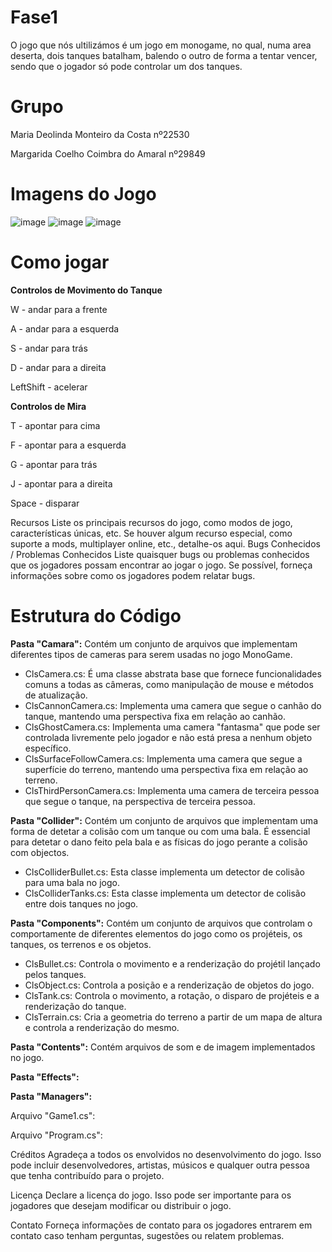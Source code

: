 # Fase1
O jogo que nós ultilizámos é um jogo em monogame, no qual, numa area deserta, dois tanques batalham, balendo o outro de forma a tentar vencer, sendo que o jogador só pode controlar um dos tanques.



# Grupo
Maria Deolinda Monteiro da Costa nº22530

Margarida Coelho Coimbra do Amaral nº29849



# Imagens do Jogo
![image](https://github.com/theseaweed2005/Fase1/assets/150022513/b2bd7713-fbe3-4aa7-8040-3c49434b9b62)
![image](https://github.com/theseaweed2005/Fase1/assets/150022513/d44ca5cb-8441-4f73-a065-c8621a0a978a)
![image](https://github.com/theseaweed2005/Fase1/assets/150022513/3381b8d6-0d08-48d7-988c-e0399bce38e8)



# Como jogar
**Controlos de Movimento do Tanque**

W - andar para a frente

A - andar para a esquerda

S - andar para trás

D - andar para a direita

LeftShift - acelerar



**Controlos de Mira**

T - apontar para cima

F - apontar para a esquerda

G - apontar para trás

J - apontar para a direita

Space - disparar



Recursos
Liste os principais recursos do jogo, como modos de jogo, características únicas, etc.
Se houver algum recurso especial, como suporte a mods, multiplayer online, etc., detalhe-os aqui.
Bugs Conhecidos / Problemas Conhecidos
Liste quaisquer bugs ou problemas conhecidos que os jogadores possam encontrar ao jogar o jogo. Se possível, forneça informações sobre como os jogadores podem relatar bugs.


# Estrutura do Código

**Pasta "Camara":** Contém um conjunto de arquivos que implementam diferentes tipos de cameras para serem usadas no jogo MonoGame. 
 * ClsCamera.cs: É uma classe abstrata base que fornece funcionalidades comuns a todas as câmeras, como manipulação de mouse e métodos de atualização.
 * ClsCannonCamera.cs: Implementa uma camera que segue o canhão do tanque, mantendo uma perspectiva fixa em relação ao canhão.
 * ClsGhostCamera.cs: Implementa uma camera "fantasma" que pode ser controlada livremente pelo jogador e não está presa a nenhum objeto específico.
 * ClsSurfaceFollowCamera.cs: Implementa uma camera que segue a superfície do terreno, mantendo uma perspectiva fixa em relação ao terreno.
 * ClsThirdPersonCamera.cs: Implementa uma camera de terceira pessoa que segue o tanque, na perspectiva de terceira pessoa.
 

**Pasta "Collider":** Contém um conjunto de arquivos que implementam uma forma de detetar a colisão com um tanque ou com uma bala. É essencial para detetar o dano feito pela bala e as físicas do jogo perante a colisão com objectos.
* ClsColliderBullet.cs: Esta classe implementa um detector de colisão para uma bala no jogo.
* ClsColliderTanks.cs: Esta classe implementa um detector de colisão entre dois tanques no jogo.

**Pasta "Components":** Contém um conjunto de arquivos que controlam o comportamente de diferentes elementos do jogo como os projéteis, os tanques, os terrenos e os objetos.
* ClsBullet.cs: Controla o movimento e a renderização do projétil lançado pelos tanques.
* ClsObject.cs: Controla a posição e a renderização de objetos do jogo.
* ClsTank.cs: Controla o movimento, a rotação, o disparo de projéteis e a renderização do tanque.
* ClsTerrain.cs: Cria a geometria do terreno a partir de um mapa de altura e controla a renderização do mesmo.

**Pasta "Contents":** Contém arquivos de som e de imagem implementados no jogo.

**Pasta "Effects":** 

**Pasta "Managers":** 

Arquivo "Game1.cs": 

Arquivo "Program.cs": 


Créditos
Agradeça a todos os envolvidos no desenvolvimento do jogo. Isso pode incluir desenvolvedores, artistas, músicos e qualquer outra pessoa que tenha contribuído para o projeto.

Licença
Declare a licença do jogo. Isso pode ser importante para os jogadores que desejam modificar ou distribuir o jogo.

Contato
Forneça informações de contato para os jogadores entrarem em contato caso tenham perguntas, sugestões ou relatem problemas.
